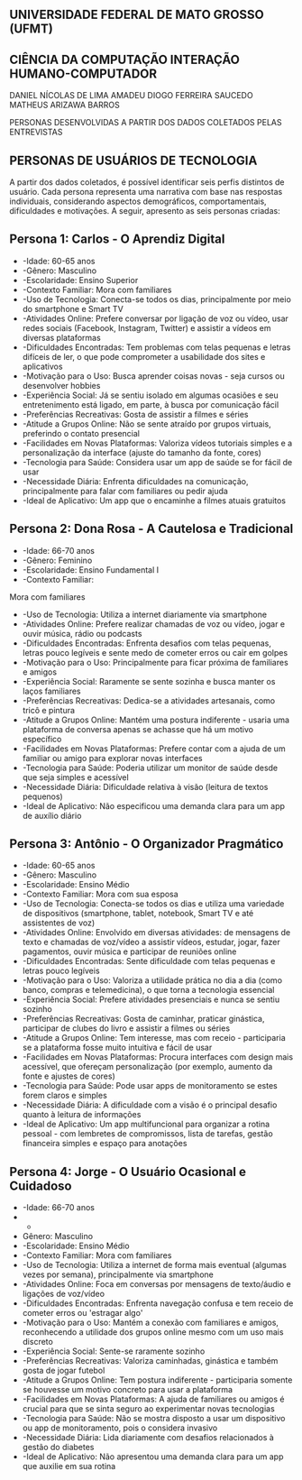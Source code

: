 ## UNIVERSIDADE FEDERAL DE MATO GROSSO (UFMT)

## CIÊNCIA DA COMPUTAÇÃO INTERAÇÃO HUMANO-COMPUTADOR

DANIEL NÍCOLAS DE LIMA AMADEU DIOGO FERREIRA SAUCEDO MATHEUS ARIZAWA BARROS

PERSONAS DESENVOLVIDAS A PARTIR DOS DADOS COLETADOS PELAS ENTREVISTAS

## PERSONAS DE USUÁRIOS DE TECNOLOGIA

A  partir  dos  dados  coletados,  é  possível  identificar  seis  perfis  distintos  de  usuário. Cada  persona  representa  uma  narrativa  com  base  nas  respostas  individuais,  considerando aspectos demográficos, comportamentais, dificuldades e motivações. A seguir, apresento as seis personas criadas:

## Persona 1: Carlos - O Aprendiz Digital

- -Idade: 60-65 anos
- -Gênero: Masculino
- -Escolaridade: Ensino Superior
- -Contexto Familiar: Mora com familiares
- -Uso de Tecnologia: Conecta-se todos os dias, principalmente por meio  do smartphone e Smart TV
- -Atividades Online: Prefere conversar por ligação de voz ou vídeo, usar redes sociais (Facebook, Instagram, Twitter) e assistir a vídeos em diversas plataformas
- -Dificuldades Encontradas: Tem problemas com telas pequenas e letras difíceis de ler, o que pode comprometer a usabilidade dos sites e aplicativos
- -Motivação para o Uso: Busca aprender coisas novas - seja cursos ou desenvolver hobbies
- -Experiência Social: Já  se  sentiu  isolado  em  algumas  ocasiões e seu entretenimento está ligado, em parte, à busca por comunicação fácil
- -Preferências Recreativas: Gosta de assistir a filmes e séries
- -Atitude  a  Grupos  Online: Não  se  sente  atraído  por  grupos  virtuais,  preferindo  o contato presencial
- -Facilidades em Novas Plataformas: Valoriza vídeos tutoriais simples e a personalização da interface (ajuste do tamanho da fonte, cores)
- -Tecnologia para Saúde: Considera usar um app de saúde se for fácil de usar
- -Necessidade Diária: Enfrenta dificuldades na comunicação, principalmente para falar com familiares ou pedir ajuda
- -Ideal de Aplicativo: Um app que o encaminhe a filmes atuais gratuitos

## Persona 2: Dona Rosa - A Cautelosa e Tradicional

- -Idade: 66-70 anos
- -Gênero: Feminino
- -Escolaridade: Ensino Fundamental I
- -Contexto Familiar:

Mora com familiares

- -Uso de Tecnologia: Utiliza a internet diariamente via smartphone
- -Atividades Online: Prefere realizar chamadas de voz ou vídeo, jogar e ouvir música, rádio ou podcasts
- -Dificuldades  Encontradas: Enfrenta  desafios  com  telas  pequenas,  letras  pouco legíveis e sente medo de cometer erros ou cair em golpes
- -Motivação para o Uso: Principalmente para ficar próxima de familiares e amigos
- -Experiência Social: Raramente se sente sozinha e busca manter os laços familiares
- -Preferências Recreativas: Dedica-se a atividades artesanais, como tricô e pintura
- -Atitude a Grupos Online: Mantém uma postura indiferente - usaria uma plataforma de conversa apenas se achasse que há um motivo específico
- -Facilidades em Novas Plataformas: Prefere  contar  com  a ajuda de um familiar ou amigo para explorar novas interfaces
- -Tecnologia para Saúde: Poderia utilizar um monitor de saúde desde que seja simples e acessível
- -Necessidade Diária: Dificuldade relativa à visão (leitura de textos pequenos)
- -Ideal  de  Aplicativo: Não  especificou  uma  demanda  clara  para um app de auxílio diário

## Persona 3: Antônio - O Organizador Pragmático

- -Idade: 60-65 anos
- -Gênero: Masculino
- -Escolaridade: Ensino Médio
- -Contexto Familiar: Mora com sua esposa
- -Uso de Tecnologia: Conecta-se todos os dias e utiliza uma variedade de dispositivos (smartphone, tablet, notebook, Smart TV e até assistentes de voz)
- -Atividades  Online: Envolvido  em  diversas  atividades:  de  mensagens  de  texto  e chamadas  de  voz/vídeo  a  assistir  vídeos,  estudar,  jogar,  fazer  pagamentos,  ouvir música e participar de reuniões online
- -Dificuldades  Encontradas: Sente  dificuldade  com  telas  pequenas  e  letras  pouco legíveis
- -Motivação  para  o  Uso: Valoriza  a  utilidade  prática  no  dia  a  dia  (como  banco, compras e telemedicina), o que torna a tecnologia essencial
- -Experiência Social: Prefere atividades presenciais e nunca se sentiu sozinho
- -Preferências Recreativas: Gosta de caminhar, praticar ginástica, participar de clubes do livro e assistir a filmes ou séries
- -Atitude  a  Grupos  Online: Tem  interesse,  mas  com  receio  -  participaria  se  a plataforma fosse muito intuitiva e fácil de usar
- -Facilidades em Novas Plataformas: Procura  interfaces  com  design mais acessível, que ofereçam personalização (por exemplo, aumento da fonte e ajustes de cores)
- -Tecnologia para Saúde: Pode  usar  apps  de  monitoramento se estes forem claros e simples
- -Necessidade Diária: A dificuldade com a visão é o principal desafio quanto à leitura de informações
- -Ideal de Aplicativo: Um app multifuncional para organizar a rotina pessoal - com lembretes de compromissos, lista de tarefas, gestão financeira simples e espaço para anotações

## Persona 4: Jorge - O Usuário Ocasional e Cuidadoso

- -Idade: 66-70 anos
- -
- Gênero: Masculino
- -Escolaridade: Ensino Médio
- -Contexto Familiar: Mora com familiares
- -Uso  de  Tecnologia: Utiliza  a  internet  de  forma  mais  eventual  (algumas  vezes  por semana), principalmente via smartphone
- -Atividades Online: Foca  em  conversas por mensagens de texto/áudio e ligações de voz/vídeo
- -Dificuldades  Encontradas: Enfrenta  navegação  confusa  e  tem  receio  de  cometer erros ou 'estragar algo'
- -Motivação para o Uso: Mantém a conexão com familiares e amigos, reconhecendo a utilidade dos grupos online mesmo com um uso mais discreto
- -Experiência Social: Sente-se raramente sozinho
- -Preferências Recreativas: Valoriza  caminhadas, ginástica e também gosta de jogar futebol
- -Atitude  a  Grupos  Online: Tem  postura  indiferente  -  participaria  somente  se houvesse um motivo concreto para usar a plataforma
- -Facilidades em Novas Plataformas: A ajuda de familiares ou amigos é crucial para que se sinta seguro ao experimentar novas tecnologias
- -Tecnologia  para  Saúde: Não  se  mostra  disposto  a  usar  um  dispositivo  ou  app  de monitoramento, pois o considera invasivo
- -Necessidade Diária: Lida diariamente com desafios relacionados à gestão do diabetes
- -Ideal de Aplicativo: Não apresentou uma demanda clara para um app que auxilie em sua rotina
